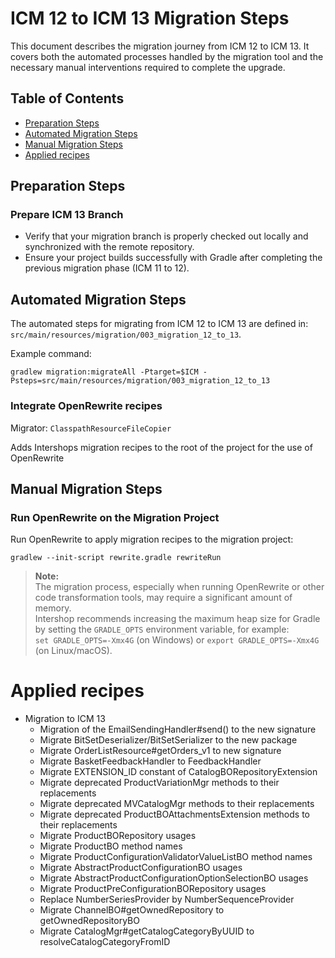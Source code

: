 # ICM 12 to ICM 13 Migration Steps

This document describes the migration journey from ICM 12 to ICM 13. It covers both the automated processes handled by the migration tool and the necessary manual interventions required to complete the upgrade.

## Table of Contents

- [Preparation Steps](#preparation-steps)
- [Automated Migration Steps](#automated-migration-steps)
- [Manual Migration Steps](#manual-migration-steps)
- [Applied recipes](#applied-recipes)

## Preparation Steps

### Prepare ICM 13 Branch

- Verify that your migration branch is properly checked out locally and synchronized with the remote repository.
- Ensure your project builds successfully with Gradle after completing the previous migration phase (ICM 11 to 12).

## Automated Migration Steps

The automated steps for migrating from ICM 12 to ICM 13 are defined in: `src/main/resources/migration/003_migration_12_to_13`.

Example command:
```
gradlew migration:migrateAll -Ptarget=$ICM -Psteps=src/main/resources/migration/003_migration_12_to_13
```

### Integrate OpenRewrite recipes

Migrator: `ClasspathResourceFileCopier`

Adds Intershops migration recipes to the root of the project for the use of OpenRewrite

## Manual Migration Steps

### Run OpenRewrite on the Migration Project

Run OpenRewrite to apply migration recipes to the migration project:
```
gradlew --init-script rewrite.gradle rewriteRun
```

> **Note:**  
> The migration process, especially when running OpenRewrite or other code transformation tools, may require a significant amount of memory.  
> Intershop recommends increasing the maximum heap size for Gradle by setting the `GRADLE_OPTS` environment variable, for example:  
> `set GRADLE_OPTS=-Xmx4G` (on Windows) or `export GRADLE_OPTS=-Xmx4G` (on Linux/macOS).

# Applied recipes

- Migration to ICM 13
    - Migration of the EmailSendingHandler#send() to the new signature
    - Migrate BitSetDeserializer/BitSetSerializer to the new package
    - Migrate OrderListResource#getOrders_v1 to new signature
    - Migrate BasketFeedbackHandler to FeedbackHandler
    - Migrate EXTENSION_ID constant of CatalogBORepositoryExtension
    - Migrate deprecated ProductVariationMgr methods to their replacements
    - Migrate deprecated MVCatalogMgr methods to their replacements
    - Migrate deprecated ProductBOAttachmentsExtension methods to their replacements
    - Migrate ProductBORepository usages
    - Migrate ProductBO method names
    - Migrate ProductConfigurationValidatorValueListBO method names
    - Migrate AbstractProductConfigurationBO usages
    - Migrate AbstractProductConfigurationOptionSelectionBO usages
    - Migrate ProductPreConfigurationBORepository usages
    - Replace NumberSeriesProvider by NumberSequenceProvider
    - Migrate ChannelBO#getOwnedRepository to getOwnedRepositoryBO
    - Migrate CatalogMgr#getCatalogCategoryByUUID to resolveCatalogCategoryFromID